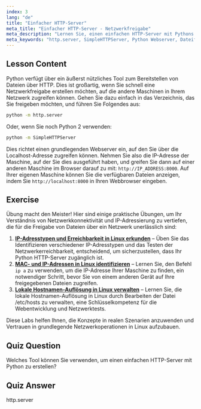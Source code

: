 ```yaml
---
index: 3
lang: "de"
title: "Einfacher HTTP-Server"
meta_title: "Einfacher HTTP-Server - Netzwerkfreigabe"
meta_description: "Lernen Sie, einen einfachen HTTP-Server mit Pythons http.server-Modul zu erstellen. Teilen Sie schnell Dateien in Ihrem Netzwerk mit diesem anfängerfreundlichen Linux-Tutorial."
meta_keywords: "http.server, SimpleHTTPServer, Python Webserver, Dateifreigabe, Linux Tutorial, Anfängerleitfaden"
---
```


## Lesson Content

Python verfügt über ein äußerst nützliches Tool zum Bereitstellen von Dateien über HTTP. Dies ist großartig, wenn Sie schnell eine Netzwerkfreigabe erstellen möchten, auf die andere Maschinen in Ihrem Netzwerk zugreifen können. Gehen Sie dazu einfach in das Verzeichnis, das Sie freigeben möchten, und führen Sie Folgendes aus:

```bash
python -m http.server
```

Oder, wenn Sie noch Python 2 verwenden:

```bash
python -m SimpleHTTPServer
```

Dies richtet einen grundlegenden Webserver ein, auf den Sie über die Localhost-Adresse zugreifen können. Nehmen Sie also die IP-Adresse der Maschine, auf der Sie dies ausgeführt haben, und greifen Sie dann auf einer anderen Maschine im Browser darauf zu mit: `http://IP_ADDRESS:8000`. Auf Ihrer eigenen Maschine können Sie die verfügbaren Dateien anzeigen, indem Sie `http://localhost:8000` in Ihren Webbrowser eingeben.

## Exercise

Übung macht den Meister! Hier sind einige praktische Übungen, um Ihr Verständnis von Netzwerkkonnektivität und IP-Adressierung zu vertiefen, die für die Freigabe von Dateien über ein Netzwerk unerlässlich sind:

1. **[IP-Adresstypen und Erreichbarkeit in Linux erkunden](https://labex.io/de/labs/linux-explore-ip-address-types-and-reachability-in-linux-592780)** – Üben Sie das Identifizieren verschiedener IP-Adresstypen und das Testen der Netzwerkerreichbarkeit, entscheidend, um sicherzustellen, dass Ihr Python HTTP-Server zugänglich ist.
2. **[MAC- und IP-Adressen in Linux identifizieren](https://labex.io/de/labs/linux-identify-mac-and-ip-addresses-in-linux-592731)** – Lernen Sie, den Befehl `ip a` zu verwenden, um die IP-Adresse Ihrer Maschine zu finden, ein notwendiger Schritt, bevor Sie von einem anderen Gerät auf Ihre freigegebenen Dateien zugreifen.
3. **[Lokale Hostnamen-Auflösung in Linux verwalten](https://labex.io/de/labs/linux-manage-local-hostname-resolution-in-linux-592792)** – Lernen Sie, die lokale Hostnamen-Auflösung in Linux durch Bearbeiten der Datei /etc/hosts zu verwalten, eine Schlüsselkompetenz für die Webentwicklung und Netzwerktests.

Diese Labs helfen Ihnen, die Konzepte in realen Szenarien anzuwenden und Vertrauen in grundlegende Netzwerkoperationen in Linux aufzubauen.

## Quiz Question

Welches Tool können Sie verwenden, um einen einfachen HTTP-Server mit Python zu erstellen?

## Quiz Answer

http.server
